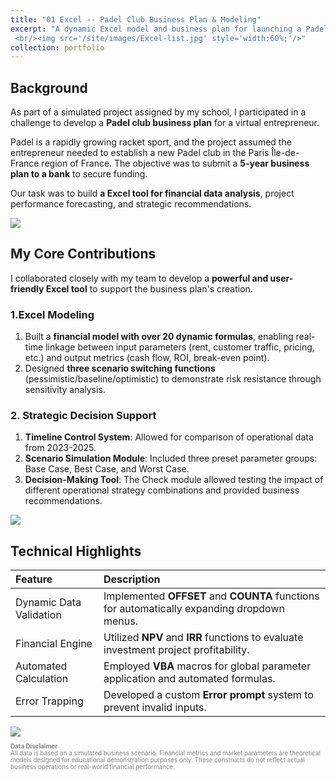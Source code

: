 ```yaml
---
title: "01 Excel -- Padel Club Business Plan & Modeling"
excerpt: "A dynamic Excel model and business plan for launching a Padel club in Paris, with ROI and scenario simulations...
 <br/><img src='/site/images/Excel-list.jpg' style='width:60%;'/>"
collection: portfolio
---
```


## Background
As part of a simulated project assigned by my school, I participated in a challenge to develop a **Padel club business plan** for a virtual entrepreneur. 

Padel is a rapidly growing racket sport, and the project assumed the entrepreneur needed to establish a new Padel club in the Paris Île-de-France region of France. The objective was to submit a **5-year business plan to a bank** to secure funding. 

Our task was to build **a Excel tool for financial data analysis**, project performance forecasting, and strategic recommendations.

<img src="/site/images/Excel1.gif" class="img-medium" />

## My Core Contributions

I collaborated closely with my team to develop a **powerful and user-friendly Excel tool** to support the business plan's creation.

### 1.Excel Modeling

1. Built a **financial model with over 20 dynamic formulas**, enabling real-time linkage between input parameters (rent, customer traffic, pricing, etc.) and output metrics (cash flow, ROI, break-even point).
2. Designed **three scenario switching functions** (pessimistic/baseline/optimistic) to demonstrate risk resistance through sensitivity analysis.

### 2. Strategic Decision Support

1. **Timeline Control System**: Allowed for comparison of operational data from 2023-2025.
2. **Scenario Simulation Module**: Included three preset parameter groups: Base Case, Best Case, and Worst Case.
3. **Decision-Making Tool**: The Check module allowed testing the impact of different operational strategy combinations and provided business recommendations.

<img src="/site/images/Excel2.gif" class="img-medium" />

## Technical Highlights

| Feature                 | Description                                                                  |
| :---------------------- | :--------------------------------------------------------------------------- |
| Dynamic Data Validation | Implemented **OFFSET** and **COUNTA** functions for automatically expanding dropdown menus. |
| Financial Engine        | Utilized **NPV** and **IRR** functions to evaluate investment project profitability. |
| Automated Calculation   | Employed **VBA** macros for global parameter application and automated formulas. |
| Error Trapping          | Developed a custom **Error prompt** system to prevent invalid inputs.        |


<img src="/site/images/Excel1.png" class="img-medium" />


<p style="font-size: 0.7em; color: gray; text-align: left;">
  <strong>Data Disclaimer</strong><br/>
  All data is based on a simulated business scenario. Financial metrics and market parameters are theoretical models designed for educational demonstration purposes only. These constructs do not reflect actual business operations or real-world financial performance.
</p>
